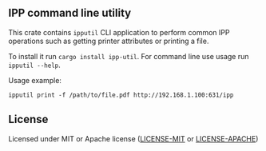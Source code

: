 ## IPP command line utility

This crate contains `ipputil` CLI application to perform common IPP operations
such as getting printer attributes or printing a file.

To install it run `cargo install ipp-util`. For command line use usage run `ipputil --help`.

Usage example:

```
ipputil print -f /path/to/file.pdf http://192.168.1.100:631/ipp
```

## License

Licensed under MIT or Apache license ([LICENSE-MIT](https://opensource.org/licenses/MIT) or [LICENSE-APACHE](https://opensource.org/licenses/Apache-2.0))
